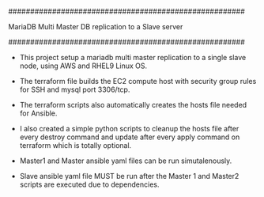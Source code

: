 ######################################################

MariaDB Multi Master DB replication to a Slave server

######################################################

- This project setup a mariadb multi master replication to a single slave node, using AWS and RHEL9 Linux OS.

- The terraform file builds the EC2 compute host with security group rules for SSH and mysql port 3306/tcp.

- The terraform scripts also automatically creates the hosts file needed for Ansible.

- I also created a simple python scripts to cleanup the hosts file after every destroy command and update after every apply command on terraform which
is totally optional.

- Master1 and Master ansible yaml files can be run simutalenously.

- Slave ansible yaml file MUST be run after the Master 1 and Master2 scripts are executed due to dependencies.
